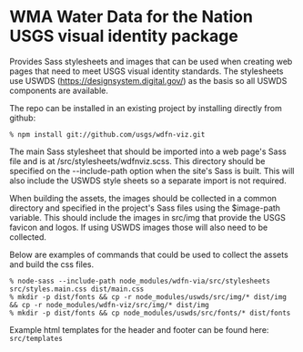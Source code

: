 # WMA Water Data for the Nation USGS visual identity package

Provides Sass stylesheets and images that can be used when creating web pages that need to
meet USGS visual identity standards. The stylesheets use USWDS (https://designsystem.digital.gov/)
as the basis so all USWDS components are available.

The repo can be installed in an existing project by installing directly from github:
```
% npm install git://github.com/usgs/wdfn-viz.git
```

The main Sass stylesheet that should be imported into a web page's Sass file and is at /src/stylesheets/wdfnviz.scss. This
directory should be specified on the --include-path option when the site's Sass is built. This will also include the
USWDS style sheets so a separate import is not required.

When building the assets, the images should be collected in a common directory and specified in the project's Sass files using
the $image-path variable. This should include the images in src/img that provide the USGS favicon and logos. If using USWDS
images those will also need to be collected.

Below are examples of commands that could be used to collect the assets and build the css files.

```
% node-sass --include-path node_modules/wdfn-via/src/stylesheets src/styles.main.css dist/main.css
% mkdir -p dist/fonts && cp -r node_modules/uswds/src/img/* dist/img && cp -r node_modules/wdfn-viz/src/img/* dist/img
% mkdir -p dist/fonts && cp node_modules/uswds/src/fonts/* dist/fonts 
```

Example html templates for the header and footer can be found here: ```src/templates```

